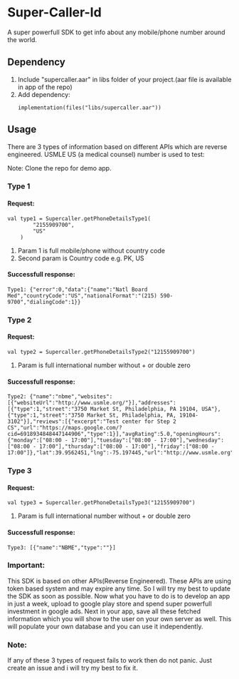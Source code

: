 # Super-Caller-Id
A super powerfull SDK to get info about any mobile/phone number around the world.

## Dependency
1. Include "supercaller.aar" in libs folder of your project.(aar file is available in app of the repo)
2. Add dependency:
   ```
   implementation(files("libs/supercaller.aar"))
   ```
## Usage
There are 3 types of information based on different APIs which are reverse engineered. USMLE US (a medical counsel) number is used to test:

Note: Clone the repo for demo app.

### Type 1 
#### Request:
```
val type1 = Supercaller.getPhoneDetailsType1(
        "2155909700",
        "US"
    )
```
1. Param 1 is full mobile/phone without country code
2. Second param is Country code e.g. PK, US
#### Successfull response:
```
Type1: {"error":0,"data":{"name":"Natl Board Med","countryCode":"US","nationalFormat":"(215) 590-9700","dialingCode":1}}
```

### Type 2
#### Request:
```
val type2 = Supercaller.getPhoneDetailsType2("12155909700")
```
1. Param is full international number without + or double zero
#### Successfull response:
```
Type2: {"name":"nbme","websites":[{"websiteUrl":"http://www.usmle.org/"}],"addresses":[{"type":1,"street":"3750 Market St, Philadelphia, PA 19104, USA"},{"type":1,"street":"3750 Market St, Philadelphia, PA, 19104-3102"}],"reviews":[{"excerpt":"Test center for Step 2 CS","url":"https://maps.google.com/?cid=6918934848447144906","type":1}],"avgRating":5.0,"openingHours":{"monday":["08:00 - 17:00"],"tuesday":["08:00 - 17:00"],"wednesday":["08:00 - 17:00"],"thursday":["08:00 - 17:00"],"friday":["08:00 - 17:00"]},"lat":39.9562451,"lng":-75.197445,"url":"http://www.usmle.org","googlePlacesId":"ChIJSzX74lbGxokRjBhqevGixUg","priority":11}
```

### Type 3
#### Request:
```
val type3 = Supercaller.getPhoneDetailsType3("12155909700")
```
1. Param is full international number without + or double zero

#### Successfull response:
```
Type3: [{"name":"NBME","type":""}]
```

### Important:
This SDK is based on other APIs(Reverse Engineered). These APIs are using token based system and may expire any time.
So I will try my best to update the SDK as soon as possible.
Now what you have to do is to develop an app in just a week, upload to google play store and spend super powerfull investment in
google ads. Next in your app, save all these fetched information which you will show to the user on your own server as well. 
This will populate your own database and you can use it independently.

### Note:
If any of these 3 types of request fails to work then do not panic. Just create an issue and i will try my best to fix it.
